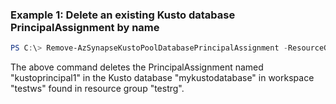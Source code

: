 ### Example 1: Delete an existing Kusto database PrincipalAssignment by name
```powershell
PS C:\> Remove-AzSynapseKustoPoolDatabasePrincipalAssignment -ResourceGroupName testrg -WorkspaceName testws -DatabaseName mykustodatabase -PrincipalAssignmentName kustoprincipal1
```

The above command deletes the PrincipalAssignment named "kustoprincipal1" in the Kusto database "mykustodatabase" in workspace "testws" found in resource group "testrg".


